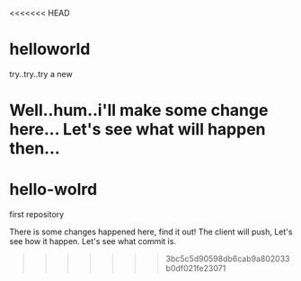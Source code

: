 <<<<<<< HEAD
# helloworld
try..try..try a new

Well..hum..i'll make some change here...
Let's see what will happen then...
=======
# hello-wolrd
first repository

There is some changes happened here, find it out!
The client will push, Let's see how it happen.
Let's see what commit is.
>>>>>>> 3bc5c5d90598db6cab9a802033b0df021fe23071
